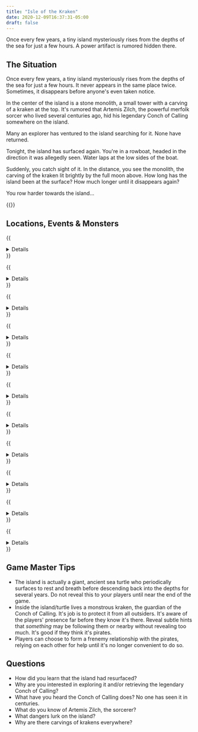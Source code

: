 ```yaml
---
title: "Isle of the Kraken"
date: 2020-12-09T16:37:31-05:00
draft: false
---
```


Once every few years, a tiny island mysteriously rises from the depths of the sea for just a few hours. A power artifact is rumored hidden there.

<div data-toc="In This Adventure"></div>



## The Situation

Once every few years, a tiny island mysteriously rises from the depths of the sea for just a few hours. It never appears in the same place twice. Sometimes, it disappears before anyone's even taken notice.

In the center of the island is a stone monolith, a small tower with a carving of a kraken at the top. It's rumored that Artemis Zilch, the powerful merfolk sorcer who lived several centuries ago, hid his legendary Conch of Calling somewhere on the island.

Many an explorer has ventured to the island searching for it. None have returned.

Tonight, the island has surfaced again. You're in a rowboat, headed in the direction it was allegedly seen. Water laps at the low sides of the boat.

Suddenly, you catch sight of it. In the distance, you see the monolith, the carving of the kraken lit brightly by the full moon above. How long has the island been at the surface? How much longer until it disappears again?

You row harder towards the island...

{{<maps href="">}}



## Locations, Events & Monsters

{{<details summary="The Shore." blurb="As you approach the shore, you notice another ship is already moored to a tree. Attached to the mast is a black flag, with a skull-and-crossbones, gently flapping in the breeze." margin="true">}}
- _Events_
	+ A Wisdom Check reveals several pirates who are supposed to be keeping watching sleeping against the trees. If awoken, they'll attack. If the party doesn't notice them, they'll wake up.
- _Monsters_
	+ {{<monster name="Pirate">}}
{{</details>}}

{{<details summary="The Monolith." blurb="Standing about 25' tall, the monolith is the most prominent feature on the tiny island." margin="true">}}
- _Events_
	+ There's a locked door at the base of the monolith, with another carving of a kraken on it. The carving begins pulsing a sea-foam green as you get closer to it.
	+ If the party gets past the door, they'll find a rope ladder leading into tunnels beneath the island.
	+ If it takes more than 2-3 tries to open the door, or if they linger too long, and the pirates are still asleep, they'll wake up and attack.
- _Monsters_
	+ {{<monster name="Pirate">}}
{{</details>}}

{{<details summary="The Hall of Illusions." blurb="Descending the rope ladder into the monolith, you find yourself inside a hallway of ornate, carved stone. Lit candles hang from sconces on both sides of the hallway. The walls are adorned with paintings depicting various scenes." margin="true">}}
- _Events_
	+ If the players inspect the paintings, they'll see a variety of underwater scenes, except one: a painting of a descending stairway with a crab standing at the top of it. On a Wisdom Check, the players will see the crab move, then scurry down the stairs, revealing that the painting can be stepped into and leads further into whatever this place is.
	+ After a short time, candles will begin snuffing themselves out, throwing the hallway into increasing darkness.
	+ Shortly after that, players will feel water trickling past their feet, rising up to their ankles, then their calves, and so on.
{{</details>}}

{{<details summary="Stair Slide." blurb="As you step into the painting, you feel a magical aura sweep over you. Before you is a descending spiral staircase. Though an occasional torch provides some faint light, you can't see the bottom." margin="true">}}
- _Events_
	+ A swarm of bats attack the players as they begin their descent.
	+ About halfway down, the stairs drop flat, creating a slide. Players must succeed on a Dexterity roll or take 2 AD (bludgeoning).
- _Monsters_
	+ {{<monster name="Bat">}}
{{</details>}}

{{<details summary="Shark Fin Lake." blurb="Stepping through an large archway, you enter a massive underground cavern. Before you is a huge subterranean lake. A small rowboat with no oars is tied off on a rock. Torches affixed to the walls cast a purple light high above you. On the other side of the lake is a small stone ledge and giant iron gate in the shape of a kraken." margin="true">}}
- _Events_
	+ If players step into the boat, it will magically begin moving across the lake towards the gate.
	+ The lake is filled with piranha and sharks. About halfway across, the boat will begin to sink. It fully submerges about a three-quarters of the way to the gate.
	+ If the sharks and piranha attack, they will suddenly stop halfway through and abruptly flee the area, almost as if there's something in the water that _they're_ afraid of.
- _Monsters_
	+ {{<monster name="Piranha">}}
	+ {{<monster name="Shark">}}
{{</details>}}

{{<details summary="The Tentacle Gate." blurb="The iron gate before you is massive. About 15' up, the top of the gate is decorated with the head of a kraken. One of it's eyes is a purple gem. The other is an empty spot where one used to be. Iron tentacles twist and weave to form the arms of the gate." margin="true">}}
- _Events_
	+ A Wisdom Check will reveal a pile of ordinary looking rocks in a pile against one wall. Buried among them is a purple gem like the one in the kraken's eye. Putting it back in place will open the gate.
	+ After a short amount of time, ledge they're on begins collapsing into the water.
	+ Shortly after that, the water around them begins bubbling. Lava begins rising up out of the water around them.
	+ Once they make it through, at least one player will feel something tug at their leg. Turning around, they'll find nothing.
	+ The gate will slam shut behind them after they've all entered. Alternatively, you can split the party on either side of the gate.
{{</details>}}

{{<details summary="The Cavern of the Kraken." blurb="Before you is another cavern, about half the size of the previous one, but still quite large, another big lake in the middle. The walls are dotted with tunnel openings.<br><br>High above you, a series of rope bridges connect one opening to the next. Before you, a lone rope bridge leads to one of the tunnels. On a ledge high up on the far side of the cavern, you see it: the Conch of Calling, resting on a pedestal shaped like a kraken. The kraken's eyes pulse green. There's a tunnel entrance behind it." margin="true">}}
- _Events_
	+ The party sees a pirate disappearing into one of the tunnels above. They're a few steps ahead of you!
	+ The rope bridge is wobbly. The water below is filled with sharks and piranhas.
- _Monsters_
	+ {{<monster name="Piranha">}}
	+ {{<monster name="Shark">}}
	+ {{<monster name="Pirate">}}
{{</details>}}

{{<details summary="The Tunnels." blurb="The tunnels are winding and maze-like. Magical candles illuminate the tunnels in a dim green light. Some of the paths are dead-ends. Others bring you back out to the cavern, to one of the high-up rope bridges spanning the lake." margin="true">}}
- _Events_
	+ If Players succeed on a Wisdom Check, they notice a pit trap in the dark tunnels. If they fail to notice it, they must succeed on a Dexterity roll or fall into the pit. It's about 15' deep and filled with spiders, who will attack them.
	+ Stumbling onto a crab nest, a swarm of crabs attacks the party.
	+ A group of pirates, also lost in the tunnels, hears them coming and sets up an ambush. You can completely surprise the party, or have them succeed a Wisdom Check to detect it.
- _Monsters_
	+ {{<monster name="Spider">}}
	+ {{<monster name="Crab">}}
	+ {{<monster name="Pirate">}}
{{</details>}}

{{<details summary="The Conch of Calling." blurb="Stepping out of yet another tunnel, you see it before you: the Conch of Calling. A rope bridge leads from the platform to another tunnel on the opposite wall. The pulsing eyes of the kraken statue grow brighter as you approach." margin="true">}}
- _Events_
	+ As soon as the players remove the Conch from its pedestal, the ground shakes, holes burst from the walls of the cavern, and water begins shooting out of them.
	+ Almost immediately after, the ledge underneath the players begins to crumble and collapse. The kraken statue falls into the water, and sharks instinctively attack it.
	+ As the ledge begins to crumble, pirates emerge from the same tunnel the players came out of, the captain with them this time. If the players don't immediately flee, one of them will try to crab the conch from them.
	+ The roof and walls begin caving in more severely. The entire underground complex seems to be caving in on itself.
	+ If the players rush across the rope bridge, it collapses while they're halfway across (either on its own, or because the pirates cut the rope). On a successful Dexterity roll, they safely make it to the other side anyways. If they fail, the either fall, or hang on to the bridge and need to climb up with a successful Strength roll.
- _Monsters_
	+ {{<monster name="Pirate">}}
	+ {{<monster name="Pirate Captain">}}
{{</details>}}

{{<details summary="The Escape Tunnel." blurb="Rushing into the tunnel, you see further evidence that the entire complex is failing. Water is pooling and swirling around your feet, and appears to be rising. The soft green glow of the torches on the walls is growing dimmer. Bit of tunnel wall have caved in or sprung leaks. Can you make it out in time?" margin="true">}}
- _Events_
	+ After several wrong turns, the players can hear the pirates shouting in hot pursuit. The whole tunnel system is shaking, and it's growing more intense. The water is now up to their ankles and still rising. A group of crabs washes by their feet. A bat swoops by their heads as it flies in the direction they're running.
	+ Suddenly, they hear a scream. On a successful Wisdom Check, they'll see the wall of water. On a failed roll, it catches them by surprise. Chest high and moving fast, the torrent slams into them and pins them _and the pirates_ to a wall where the tunnel splits in two directions. A few crabs crawl over them. A piranha clings fast to one of the pirates fingers. If they succeeded on the Wisdom roll, they're still pushed into the wall but take no damage. If they failed, they take 2 AD (bludgeoning).
	+ On a successful Strength roll, players will be able to push themselves free and get carries with the torrent down the tunnel, which plunges them into darkness as all of the torches snuff out.
- _Monsters_
	+ {{<monster name="Pirate">}}
	+ {{<monster name="Pirate Captain">}}
	+ {{<monster name="Crab">}}
	+ {{<monster name="Piranha">}}
{{</details>}}

{{<details summary="The Open Ocean." blurb="You stop spinning and float, weightless. An eerie silence and faint, dancing light surround you. Opening your eyes, you realize you're in open ocean, about 20' below the surface." margin="true">}}
- _Events_
	+ You see the island sinking down into the depths. Suddenly, a massive flipper emerges from underneath it. The island turns, and you realize the island is the back of a massive sea turtle.
	+ On the surface, you find your boat drifting a few hundred feet away. The pirate ship&mdash;and the pirates&mdash;are nowhere to be found.
{{</details>}}



## Game Master Tips

- The island is actually a giant, ancient sea turtle who periodically surfaces to rest and breath before descending back into the depths for several years. Do not reveal this to your players until near the end of the game.
- Inside the island/turtle lives a monstrous kraken, the guardian of the Conch of Calling. It's job is to protect it from all outsiders. It's aware of the players' presence far before they know it's there. Reveal subtle hints that _something_ may be following them or nearby without revealing too much. It's good if they think it's pirates.
- Players can choose to form a frenemy relationship with the pirates, relying on each other for help until it's no longer convenient to do so.



## Questions

- How did you learn that the island had resurfaced?
- Why are you interested in exploring it and/or retrieving the legendary Conch of Calling?
- What have you heard the Conch of Calling does? No one has seen it in centuries.
- What do you know of Artemis Zilch, the sorcerer?
- What dangers lurk on the island?
- Why are there carvings of krakens everywhere?
